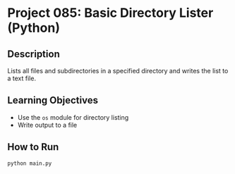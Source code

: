 # Project 085: Basic Directory Lister (Python)

## Description
Lists all files and subdirectories in a specified directory and writes the list to a text file.

## Learning Objectives
- Use the `os` module for directory listing
- Write output to a file

## How to Run
```
python main.py
```
